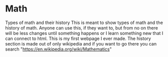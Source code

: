 # Math
Types of math and their history
This is meant to show types of math and the history of math.
Anyone can use this, if they want to, but from no on there will be less changes until something happens or I learn something new
that I can connect to html. This is my first webpage I ever made.
The history section is made out of only wikipedia and if you want to go there you can search "https://en.wikipedia.org/wiki/Mathematics"

